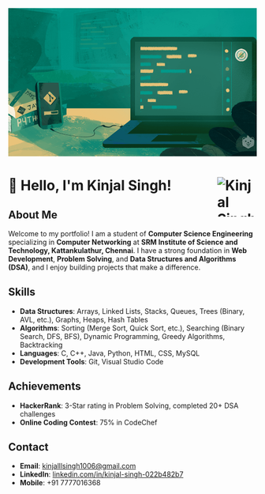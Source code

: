 <!-- Background Image -->
<img src="https://raw.githubusercontent.com/kinjalllsingh/PORTFOLIO-DSA/main/Sep_01.png" alt="Background Image" style="width: 100%; height: 300px; object-fit: cover;">

# 👋 Hello, I'm Kinjal Singh! <img src="https://github.com/kinjalllsingh/DSA-portfolio/raw/main/your-photo.jpg" alt="Kinjal Singh's Photo" width="80" height="80" align="right">

## About Me
Welcome to my portfolio! I am a student of **Computer Science Engineering** specializing in **Computer Networking** at **SRM Institute of Science and Technology, Kattankulathur, Chennai**. I have a strong foundation in **Web Development**, **Problem Solving**, and **Data Structures and Algorithms (DSA)**, and I enjoy building projects that make a difference.

## Skills
- **Data Structures**: Arrays, Linked Lists, Stacks, Queues, Trees (Binary, AVL, etc.), Graphs, Heaps, Hash Tables
- **Algorithms**: Sorting (Merge Sort, Quick Sort, etc.), Searching (Binary Search, DFS, BFS), Dynamic Programming, Greedy Algorithms, Backtracking
- **Languages**: C, C++, Java, Python, HTML, CSS, MySQL
- **Development Tools**: Git, Visual Studio Code

## Achievements
- **HackerRank**: 3-Star rating in Problem Solving, completed 20+ DSA challenges
- **Online Coding Contest**: 75% in CodeChef

## Contact
- **Email**: kinjalllsingh1006@gmail.com
- **LinkedIn**: [linkedin.com/in/kinjal-singh-022b482b7](https://linkedin.com/in/kinjal-singh-022b482b7)
- **Mobile**: +91 7777016368
